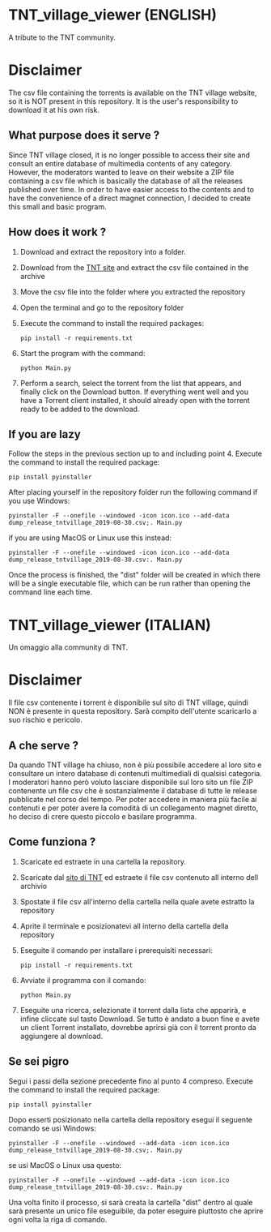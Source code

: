 # TNT_village_viewer (ENGLISH)
A tribute to the TNT community.
# Disclaimer
The csv file containing the torrents is available on the TNT village website, so it is NOT present in this repository. It is the user's responsibility to download it at his own risk.
## What purpose does it serve ?
Since TNT village closed, it is no longer possible to access their site and consult an entire database of multimedia contents of any category. However, the moderators wanted to leave on their website a ZIP file containing a csv file which is basically the database of all the releases published over time. In order to have easier access to the contents and to have the convenience of a direct magnet connection, I decided to create this small and basic program.
## How does it work ?
1. Download and extract the repository into a folder.
2. Download from the [TNT site](http://www.tntvillage.scambioetico.org/) and extract the csv file contained in the archive
3. Move the csv file into the folder where you extracted the repository
4. Open the terminal and go to the repository folder
7. Execute the command to install the required packages:

    ```pip install -r requirements.txt```
6. Start the program with the command:

    ```python Main.py```

7. Perform a search, select the torrent from the list that appears, and finally click on the Download button. If everything went well and you have a Torrent client installed, it should already open with the torrent ready to be added to the download.

## If you are lazy
Follow the steps in the previous section up to and including point 4.
Execute the command to install the required package:

   ```pip install pyinstaller```

After placing yourself in the repository folder run the following command if you use Windows:

   ```pyinstaller -F --onefile --windowed -icon icon.ico --add-data dump_release_tntvillage_2019-08-30.csv;. Main.py```

if you are using MacOS or Linux use this instead:

   ```pyinstaller -F --onefile --windowed -icon icon.ico --add-data dump_release_tntvillage_2019-08-30.csv:. Main.py```

Once the process is finished, the "dist" folder will be created in which there will be a single executable file, which can be run rather than opening the command line each time.

# TNT_village_viewer (ITALIAN)
Un omaggio alla community di TNT.
# Disclaimer
Il file csv contenente i torrent è disponibile sul sito di TNT village, quindi NON è presente in questa repository. Sarà compito dell'utente scaricarlo a suo rischio e pericolo.
## A che serve ?
Da quando TNT village ha chiuso, non è più possibile accedere al loro sito e consultare un intero database di contenuti multimediali di qualsisi categoria. I moderatori hanno però voluto lasciare disponibile sul loro sito un file ZIP contenente un file csv che è sostanzialmente il database di tutte le release pubblicate nel corso del tempo. Per poter accedere in maniera più facile ai contenuti e per poter avere la comodità di un collegamento magnet diretto, ho deciso di crere questo piccolo e basilare programma.
## Come funziona ?
1. Scaricate ed estraete in una cartella la repository.
2. Scaricate dal [sito di TNT](http://www.tntvillage.scambioetico.org/) ed estraete il file csv contenuto all interno dell archivio
3. Spostate il file csv all'interno della cartella nella quale avete estratto la repository
4. Aprite il terminale e posizionatevi all interno della cartella della repository
5. Eseguite il comando per installare i prerequisiti necessari:

     ```pip install -r requirements.txt```
6. Avviate il programma con il comando:

     ```python Main.py```
7. Eseguite una ricerca, selezionate il torrent dalla lista che apparirà, e infine cliccate sul tasto Download. Se tutto è andato a buon fine e avete un client Torrent installato, dovrebbe aprirsi già con il torrent pronto da aggiungere al download.

## Se sei pigro
Segui i passi della sezione precedente fino al punto 4 compreso.
Execute the command to install the required package:

   ```pip install pyinstaller```

Dopo esserti posizionato nella cartella della repository esegui il seguente comando se usi Windows:

   ```pyinstaller -F --onefile --windowed --add-data -icon icon.ico dump_release_tntvillage_2019-08-30.csv;. Main.py```

se usi MacOS o Linux usa questo:

   ```pyinstaller -F --onefile --windowed --add-data -icon icon.ico dump_release_tntvillage_2019-08-30.csv:. Main.py```

Una volta finito il processo, si sarà creata la cartella "dist" dentro al quale sarà presente un unico file eseguibile, da poter eseguire piuttosto che aprire ogni volta la riga di comando.
